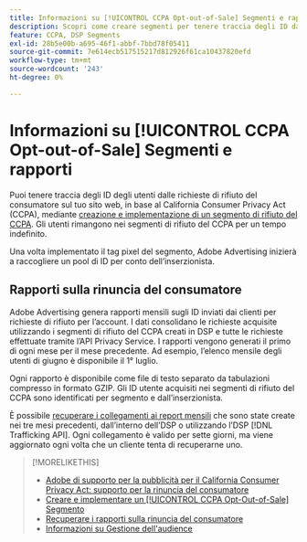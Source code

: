 ```yaml
---
title: Informazioni su [!UICONTROL CCPA Opt-out-of-Sale] Segmenti e rapporti
description: Scopri come creare segmenti per tenere traccia degli ID dalle richieste di rifiuto del CCPA e come recuperare i rapporti degli ID.
feature: CCPA, DSP Segments
exl-id: 28b5e00b-a695-46f1-abbf-7bbd78f05411
source-git-commit: 7e614ecb517515217d812926f61ca10437820efd
workflow-type: tm+mt
source-wordcount: '243'
ht-degree: 0%

---
```


# Informazioni su [!UICONTROL CCPA Opt-out-of-Sale] Segmenti e rapporti

Puoi tenere traccia degli ID degli utenti dalle richieste di rifiuto del consumatore sul tuo sito web, in base al California Consumer Privacy Act (CCPA), mediante [creazione e implementazione di un segmento di rifiuto del CCPA](ccpa-opt-out-segment-create.md). Gli utenti rimangono nei segmenti di rifiuto del CCPA per un tempo indefinito.

Una volta implementato il tag pixel del segmento, Adobe Advertising inizierà a raccogliere un pool di ID per conto dell’inserzionista.

## Rapporti sulla rinuncia del consumatore

Adobe Advertising genera rapporti mensili sugli ID inviati dai clienti per richieste di rifiuto per l’account. I dati consolidano le richieste acquisite utilizzando i segmenti di rifiuto del CCPA creati in DSP e tutte le richieste effettuate tramite l’API Privacy Service.  I rapporti vengono generati il primo di ogni mese per il mese precedente. Ad esempio, l’elenco mensile degli utenti di giugno è disponibile il 1° luglio.

Ogni rapporto è disponibile come file di testo separato da tabulazioni compresso in formato GZIP. Gli ID utente acquisiti nei segmenti di rifiuto del CCPA sono identificati per segmento e dall’inserzionista.

È possibile [recuperare i collegamenti ai report mensili](ccpa-opt-out-segment-report-retrieve.md) che sono state create nei tre mesi precedenti, dall’interno dell’DSP o utilizzando l’DSP [!DNL Trafficking API]. Ogni collegamento è valido per sette giorni, ma viene aggiornato ogni volta che un cliente tenta di recuperarne uno.

>[!MORELIKETHIS]
>
>* [Adobe di supporto per la pubblicità per il California Consumer Privacy Act: supporto per la rinuncia del consumatore](/help/privacy/ccpa/ccpa-opt-out-of-sale.md)
>* [Creare e implementare un [!UICONTROL CCPA Opt-Out-of-Sale] Segmento](ccpa-opt-out-segment-create.md)
>* [Recuperare i rapporti sulla rinuncia del consumatore](ccpa-opt-out-segment-report-retrieve.md)
>* [Informazioni su Gestione dell&#39;audience](audience-about.md)

